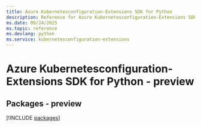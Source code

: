 ```yaml
---
title: Azure Kubernetesconfiguration-Extensions SDK for Python
description: Reference for Azure Kubernetesconfiguration-Extensions SDK for Python
ms.date: 09/24/2025
ms.topic: reference
ms.devlang: python
ms.service: kubernetesconfiguration-extensions
---
```

# Azure Kubernetesconfiguration-Extensions SDK for Python - preview
## Packages - preview
[!INCLUDE [packages](kubernetesconfiguration-extensions-index.md)]